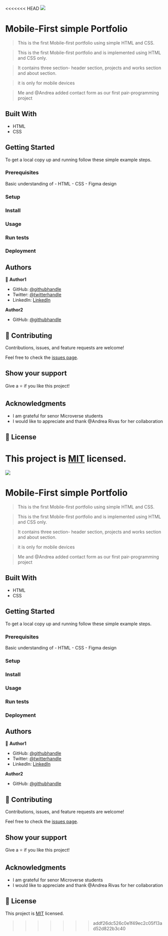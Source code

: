 <<<<<<< HEAD
![](https://img.shields.io/badge/Microverse-blueviolet)

# Mobile-First simple Portfolio

> This is the first Mobile-first portfolio using simple HTML and CSS. 

> This is the first Mobile-first portfolio and is implemented using HTML and CSS only. 

> It contains three section- header section, projects and works section and about section. 

> it is only for mobile devices

> Me and @Andrea added contact form as our first pair-programming project

## Built With

- HTML
- CSS

## Getting Started

To get a local copy up and running follow these simple example steps.

### Prerequisites

Basic understanding of - HTML - CSS - Figma design

### Setup

### Install

### Usage

### Run tests

### Deployment

## Authors

👤 **Author1**

- GitHub: [@githubhandle](https://github.com/belaymit?tab=repositories)
- Twitter: [@twitterhandle](https://twitter.com/2belamit)
- LinkedIn: [LinkedIn](https://www.linkedin.com/in/belay-birhanu-144ba714b/)

**Author2**

- GitHub: [@githubhandle](https://github.com/rivasbolinga)

## 🤝 Contributing

Contributions, issues, and feature requests are welcome!

Feel free to check the [issues page](../../issues/).

## Show your support

Give a ⭐️ if you like this project!

## Acknowledgments

- I am grateful for senor Microverse students
- I would like to appreciate and thank @Andrea Rivas for her collaboration

## 📝 License

This project is [MIT](./LICENSE) licensed.
=======
![](https://img.shields.io/badge/Microverse-blueviolet)

# Mobile-First simple Portfolio

> This is the first Mobile-first portfolio using simple HTML and CSS. 

> This is the first Mobile-first portfolio and is implemented using HTML and CSS only. 

> It contains three section- header section, projects and works section and about section. 

> it is only for mobile devices

> Me and @Andrea added contact form as our first pair-programming project

## Built With

- HTML
- CSS

## Getting Started

To get a local copy up and running follow these simple example steps.

### Prerequisites

Basic understanding of - HTML - CSS - Figma design

### Setup

### Install

### Usage

### Run tests

### Deployment

## Authors

👤 **Author1**

- GitHub: [@githubhandle](https://github.com/belaymit?tab=repositories)
- Twitter: [@twitterhandle](https://twitter.com/2belamit)
- LinkedIn: [LinkedIn](https://www.linkedin.com/in/belay-birhanu-144ba714b/)

**Author2**

- GitHub: [@githubhandle](https://github.com/rivasbolinga)

## 🤝 Contributing

Contributions, issues, and feature requests are welcome!

Feel free to check the [issues page](../../issues/).

## Show your support

Give a ⭐️ if you like this project!

## Acknowledgments

- I am grateful for senor Microverse students
- I would like to appreciate and thank @Andrea Rivas for her collaboration

## 📝 License

This project is [MIT](./LICENSE) licensed.
>>>>>>> addf26dc526c0e1f49ec2c05f13ad52d822b3c40
